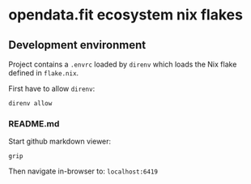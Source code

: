 # opendata.fit ecosystem nix flakes

## Development environment

Project contains a ```.envrc``` loaded by ```direnv``` which loads the Nix flake defined in ```flake.nix```.

First have to allow ```direnv```:
```
direnv allow
```


### README.md

Start github markdown viewer:

```
grip
```

Then navigate in-browser to: ```localhost:6419```
